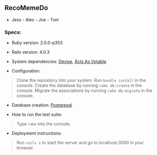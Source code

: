 ## RecoMemeDo
* Jess - Alex - Joe - Tom


### Specs:

* Ruby version: 2.0.0-p353

* Rails version: 4.0.3

* System dependencies: [Devise](https://github.com/plataformatec/devise), [Acts As Votable](https://github.com/ryanto/acts_as_votable)

* Configuration:
> Clone the repository into your system.
  Run ```bundle install``` in the console.
  Create the database by running ```rake db:create``` in the console.
  Migrate the associations by running ```rake db:migrate``` in the console.

* Database creation: [Postgresql](https://bitbucket.org/ged/ruby-pg/wiki/Home)

* How to run the test suite: 
> Type ```rake``` into the console.

* Deployment instructions:
> Run ```rails s``` to start the server and go to localhost:3000 in your browser.


